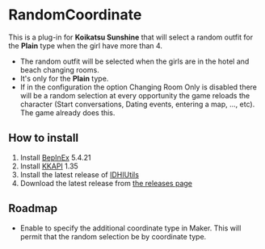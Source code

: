 ﻿# RandomCoordinate

This is a plug-in for **Koikatsu Sunshine** that will select a random outfit for the
**Plain** type when the girl have more than 4.

- The random outfit will be selected when the girls are in the hotel and beach changing
rooms.
- It's only for the **Plain** type.
- If in the configuration the option Changing Room Only is disabled there will be a
random selection at every opportunity the game reloads the character (Start
conversations, Dating events, entering a map, ..., etc). The game already does this.

## How to install

1. Install [BepInEx](https://github.com/BepInEx/BepInEx/releases/tag/v5.4.21) 5.4.21
2. Install [KKAPI](https://github.com/IllusionMods/IllusionModdingAPI/releases/tag/v1.35) 1.35
3. Install the latest release of [IDHIUtils](https://github.com/IDontHaveIdea/IDHIUtils/releases/latest)
4. Download the latest release from [the releases page](../../releases)

## Roadmap

- Enable to specify the additional coordinate type in Maker. This will permit that
the random selection be by coordinate type.
